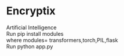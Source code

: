 # Encryptix
Artificial Intelligence<br>
Run pip install modules<br>
where modules= transformers,torch,PIL,flask<br>
Run python app.py
